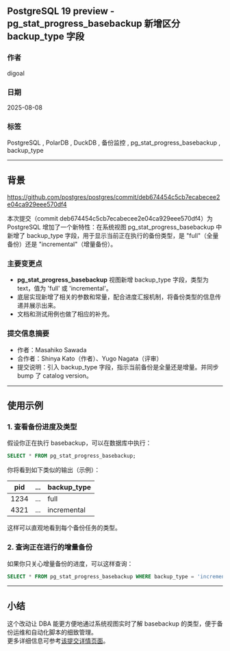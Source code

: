 ## PostgreSQL 19 preview - pg_stat_progress_basebackup 新增区分 backup_type 字段    
                                        
### 作者                                        
digoal                                        
                                        
### 日期                                        
2025-08-08                                        
                                        
### 标签                                        
PostgreSQL , PolarDB , DuckDB , 备份监控 , pg_stat_progress_basebackup , backup_type  
                                        
----                                        
                                        
## 背景     
https://github.com/postgres/postgres/commit/deb674454c5cb7ecabecee2e04ca929eee570df4  
  
本次提交（commit deb674454c5cb7ecabecee2e04ca929eee570df4）为 PostgreSQL 增加了一个新特性：在系统视图 pg_stat_progress_basebackup 中新增了 backup_type 字段，用于显示当前正在执行的备份类型，是 "full"（全量备份）还是 "incremental"（增量备份）。  
  
### 主要变更点  
- **pg_stat_progress_basebackup** 视图新增 backup_type 字段，类型为 text，值为 'full' 或 'incremental'。  
- 底层实现新增了相关的参数和常量，配合进度汇报机制，将备份类型的信息传递并展示出来。  
- 文档和测试用例也做了相应的补充。  
  
### 提交信息摘要  
- 作者：Masahiko Sawada  
- 合作者：Shinya Kato（作者）、Yugo Nagata（评审）  
- 提交说明：引入 backup_type 字段，指示当前备份是全量还是增量。并同步 bump 了 catalog version。  
  
---  
  
## 使用示例  
  
### 1. 查看备份进度及类型  
  
假设你正在执行 basebackup，可以在数据库中执行：  
  
```sql  
SELECT * FROM pg_stat_progress_basebackup;  
```  
  
你将看到如下类似的输出（示例）：  
  
| pid  | ... | backup_type  |  
|------|-----|--------------|  
| 1234 | ... | full         |  
| 4321 | ... | incremental  |  
  
这样可以直观地看到每个备份任务的类型。  
  
### 2. 查询正在进行的增量备份  
  
如果你只关心增量备份的进度，可以这样查询：  
  
```sql  
SELECT * FROM pg_stat_progress_basebackup WHERE backup_type = 'incremental';  
```  
  
---  
  
## 小结  
  
这个改动让 DBA 能更方便地通过系统视图实时了解 basebackup 的类型，便于备份运维和自动化脚本的细致管理。    
更多详细信息可参考[该提交详情页面](https://github.com/postgres/postgres/commit/deb674454c5cb7ecabecee2e04ca929eee570df4)。  
  
